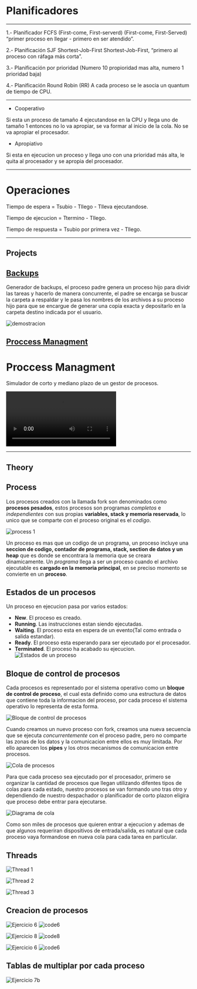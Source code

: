 # Planificadores
------------------------------------
1.- Planificador FCFS (First-come, First-serverd)
(First-come, First-Served) “primer proceso en llegar - primero en ser atendido”.

2.- Planificación SJF  Shortest-Job-First
Shortest-Job-First, “primero al proceso con ráfaga más corta”.

3.- Planificación por prioridad (Numero 10 propioridad mas alta, numero 1 prioridad baja)

4.- Planificación Round Robin (RR)
A cada proceso se le asocia un quantum de tiempo de CPU.

----------------------------------------------
* Cooperativo

Si esta un proceso de tamaño 4 ejecutandose en la CPU y llega uno de tamaño 1 entonces no lo va apropiar, se va formar al inicio de la cola. No se va apropiar el procesador.

* Apropiativo

Si esta en ejecucion un proceso y llega uno con una prioridad más alta, le quita
al procesador y se apropia del procesador.

------------------------------------------------
# Operaciones
Tiempo de espera = Tsubio - Tllego - Tlleva ejecutandose.

Tiempo de ejecucion = Ttermino - Tllego.

Tiempo de respuesta = Tsubio por primera vez - Tllego.

-------------------------------------
## Projects

## [Backups](https://github.com/GuillermoGAndres/Operating-systems/tree/main/projectBackups)

Generador de backups, el proceso padre genera un proceso hijo para dividr las tareas y hacerlo de manera concurrente, el padre se encarga se buscar la carpeta a respaldar y le pasa los nombres de los archivos a su proceso hijo para que se encargue de generar una copia exacta y depositarlo en la carpeta destino indicada por el usuario.

![demostracion](./projectBackups/img/backupsTerminado.gif)

## [Proccess Managment](https://github.com/GuillermoGAndres/Operating-systems/tree/main/projectProcessManagement)

# Proccess Managment
Simulador de corto y mediano plazo de un gestor de procesos.

![Demo](./img/demo.mp4)


---
## Theory

## Process 
Los procesos creados con la llamada fork son denominados como **procesos pesados**,
estos procesos son programas *completos* e *independientes* con sus propias **variables, stack y memoria reservada**, lo unico que se comparte con el proceso original es el *codigo*.

![process 1](./img/estructura_proceso.png)

Un proceso es mas que un codigo de un programa, un proceso incluye una **seccion de codigo, contador de programa, stack, section de datos y  un heap** que es donde se encontrara la memoria que se creara dinamicamente. Un *programa* llega a ser un proceso cuando el archivo ejecutable es **cargado en la memoria principal**, en se preciso momento se convierte en un **proceso**.

## Estados de un procesos
Un proceso en ejecucion pasa por varios estados:

* __New__. El proceso es creado.
* __Running__. Las instrucciones estan siendo ejecutadas.
* __Waiting__. El proceso esta en espera de un evento(Tal como entrada o salida estandar).
* __Ready__. El proceso esta esperando para ser ejecutado por el procesador.
* __Terminated__. El proceso ha acabado su ejecucion.
![Estados de un proceso](./img/estados_proceso.png)

## Bloque de control de procesos
Cada procesos es representado por el sistema operativo como un **bloque de control de proceso**, el cual esta definido como una estructura de datos que contiene toda la informacion del proceso, por cada proceso el sistema operativo lo representa de esta forma.

![Bloque de control de procesos](./img/bloque_control_procesos.png)

Cuando creamos un nuevo proceso con fork, creamos una nueva secuencia que se ejecuta *concurrentemente* con el proceso padre, pero no comparte las zonas de los datos y la comunicacion entre ellos es muy limitada. Por ello aparecen los **pipes** y los otros mecanismos de comunicacion entre procesos.

![Cola de procesos](./img/cola_procesos.png)

Para que cada proceso sea ejecutado por el procesador, primero se organizar la cantidad de procesos que llegan utilizando difentes tipos de colas para cada estado, nuestro procesos se van formando uno tras otro y dependiendo de nuestro despachador o planificador de corto plazon eligira que proceso debe entrar para ejecutarse. 

![Diagrama de cola](./img/cola_diagrama.png)

Como son miles de procesos que quieren entrar a ejecucion y ademas de que algunos requeriran dispositivos de entrada/salida, es natural que cada proceso vaya formandose en nueva cola para cada tarea en particular.

## Threads

![Thread 1](./img/Thread2.png)

![Thread 2](./img/Thread3.png)

![Thread 3](./img/Thread1.jpg)



## Creacion de procesos

![Ejercicio 6](./img/6.png)
![code6](./img/6-2.png)

![Ejercicio 8](./img/8.png)
![code8](./img/8-2.png)

![Ejercicio 6](./img/9.png)
![code6](./img/9-2.png)

## Tablas de multiplar por cada proceso
![Ejercicio 7b](./img/7B.png)


